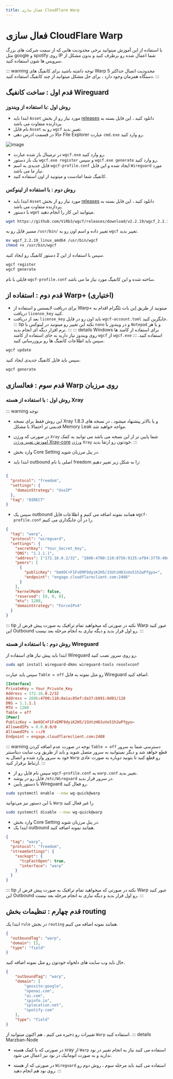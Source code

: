 ```yaml
---
title: فعال سازی CloudFlare Warp
---
```


# فعال سازی CloudFlare Warp

با استفاده از این آموزش میتوانید برخی محدودیت هایی که از سمت شرکت های بزرگ مثل google و spotify روی IP شما اعمال شده رو برطرف کنید و بدون مشکل از سرویس ها شون استفاده کنید.

::: warning
توجه داشته باشید برای کانفیگ های Warp محدودیت اتصال حداکثر 5 دستگاه همزمان وجود دارد ، برای حل مشکل میتوانید از چند کانفیگ استفاده کنید.
:::

## قدم اول : ساخت کانفیگ Wireguard

### روش اول :با استفاده از ویندوز

- ابتدا باید `Asset` مورد نیاز رو از بخش [releases](https://github.com/ViRb3/wgcf/releases) دانلود کنید ، این فایل بسته به پردازنده متفاوت می باشد.
- نام فایل `Asset` رو به `wgcf` تغییر بدید.
- حالا در قسمت ادرس دهی File Explorer عبارت `cmd.exe` رو وارد کنید.

![image](https://github.com/Gozargah/gozargah.github.io/assets/50927468/fb9f3eae-8390-45a5-a7b3-c50db4aa82a1)

- در ترمینال باز شده عبارت `wgcf.exe` رو وارد کنید.
- یک بار دستور `wgcf.exe register` و سپس `wgcf.exe generate` رو وارد کنید.
- فایل جدیدی به اسم `wgcf-profile.conf` ایجاد شده و این فایل `Wireguard` مورد نیاز ما می باشد.
- کانفیگ شما امادست و میتونید از اون استفاده کنید.

### روش دوم : با استفاده از لینوکس

- ابتدا باید `Asset` مورد نیاز رو از بخش [releases](https://github.com/ViRb3/wgcf/releases) دانلود کنید ، این فایل بسته به پردازنده متفاوت می باشد.
- با دستور `wget` میتوانید این کار را انجام دهید.
```bash
wget https://github.com/ViRb3/wgcf/releases/download/v2.2.19/wgcf_2.2.19_linux_amd64
```
مسیر فایل رو به `/usr/bin/` تغییر داده و اسم اون رو به `wgcf` تغییر بدید.
```bash
mv wgcf_2.2.19_linux_amd64 /usr/bin/wgcf
chmod +x /usr/bin/wgcf
```
سپس با استفاده از این 2 دستور کانفیگ رو ایجاد کنید.
```bash
wgcf register
wgcf generate
```
فایلی با نام `wgcf-profile.conf` ساخته شده و این کانفیگ مورد نیاز ما می باشد.

## قدم دوم : استفاده از Warp+ (اختیاری)

- برای دریافت لایسنس و استفاده از Warp+ میتونید از طریق [این](https://t.me/generatewarpplusbot) بات تلگرام اقدام به دریافت `license_key` کنید.
- بعد از دریافت `license_key` باید اون رو در فایل `wgcf-account.toml` جایگزین کنید.
::: tip نکته
 این تغییر رو میتونید در لینوکس با `nano` و در ویندوز با `Notepad` و یا هر نرم افزار دیگه ای انجام بدید.
:::
::: details Windows
برای استفاده از کامند ها روی ویندوز نیاز دارید به جای استفاده از کامند `wgcf` از `wgcf.exe` استفاده کنید.
:::
سپس باید اطلاعات کانفیگ ها رو بروزرسانی کنید.
```bash
wgcf update
```
سپس باید فایل کانفیگ جدیدی ایجاد کنید.
```bash
wgcf generate
```

## قدم سوم : فعالسازی Warp روی مرزبان

### روش اول : با استفاده از هسته Xray

::: warning توجه
- این روش فقط برای نسخه Xray 1.8.3 و یا بالاتر پیشنهاد میشود ، در نسخه های قدیمی تر احتمالا با مشکل Memory Leak مواجه خواهید شد.
- در صورتی که ورژن `Xray` شما پایین تر از این نسخه می باشد می توانید به کمک [ اموزش تغییر ورژن Xray-core](/examples/change-xray-version) ورژن `Xray` خودتون رو ارتقا بدید.
:::

- وارد بخش Core Setting در پنل مرزبان شوید.

- ابتدا باید outbound اصلی با نام freedom را به شکل زیر تغییر دهیم:

```json

{
  "protocol": "freedom",
  "settings": {
    "domainStrategy": "UseIP"
  },
  "tag": "DIRECT"
}

```

- سپس یک outbound همانند نمونه اضافه می کنیم و اطلاعات فایل `wgcf-profile.conf` را در آن جایگذاری می کنیم.

```json
{
  "tag": "warp",
  "protocol": "wireguard",
  "settings": {
    "secretKey": "Your_Secret_Key",
    "DNS": "1.1.1.1",
    "address": ["172.16.0.2/32", "2606:4700:110:8756:9135:af04:3778:40d9/128"],
    "peers": [
      {
        "publicKey": "bmXOC+F1FxEMF9dyiK2H5/1SUtzH0JuVo51h2wPfgyo=",
        "endpoint": "engage.cloudflareclient.com:2408"
      }
    ],
    "kernelMode": false,
    "reserved": [0, 0, 0],
    "mtu": 1280,
    "domainStrategy": "ForceIPv4"
  }
}
```

::: tip نکته
در صورتی که میخواهید تمام ترافیک به صورت پیش فرض از Warp عبور کنید این Outbound رو اول قرار بدید و دیگه نیازی به انجام مرحله بعد نیست.
:::

### روش دوم : با استفاده از هسته Wireguard

ابتدا باید پیش نیاز های استفاده از Wireguard رو روی سرور نصب کنید.

```bash
sudo apt install wireguard-dkms wireguard-tools resolvconf
```

سپس باید عبارت `Table = off` رو مثل نمونه به فایل Wireguard اضافه کنید.

```conf
[Interface]
PrivateKey = Your_Private_Key
Address = 172.16.0.2/32
Address = 2606:4700:110:8a1a:85ef:da37:b891:8d01/128
DNS = 1.1.1.1
MTU = 1280
Table = off
[Peer]
PublicKey = bmXOC+F1FxEMF9dyiK2H5/1SUtzH0JuVo51h2wPfgyo=
AllowedIPs = 0.0.0.0/0
AllowedIPs = ::/0
Endpoint = engage.cloudflareclient.com:2408
```

::: warning توجه
در صورت عدم اضافه کردن `Table = off` دسترسی شما به سرور قطع خواهد شد و دیگر نمیتوانید به سرور متصل شوید و باید از طریق وب سایت دیتاسنتر خود به سرور وارد شده و اتصال به `Warp` رو قطع کنید تا بتونید دوباره به صورت عادی ارتباط برقرار کنید.
:::

- سپس نام فایل رو از `wgcf-profile.conf` به `warp.conf` تغییر بدید.
- فایل رو در پوشه `/etc/Wireguard` در سرور قرار بدید.
- با دستور پایین Wireguard رو فعال کنید.

```bash
sudo systemctl enable --now wg-quick@warp
```

با این دستور نیز می‌توانید `Warp` را غیر فعال کنید

```bash
sudo systemctl disable --now wg-quick@warp
```

- وارد بخش Core Setting در پنل مرزبان شوید.
- ابتدا یک outbound همانند نمونه اضافه کنید.

```json
{
  "tag": "warp",
  "protocol": "freedom",
  "streamSettings": {
    "sockopt": {
      "tcpFastOpen": true,
      "interface": "warp"
    }
  }
}
```

::: tip نکته
در صورتی که میخواهید تمام ترافیک به صورت پیش فرض از Warp عبور کنید این Outbound رو اول قرار بدید و دیگه نیازی به انجام مرحله بعد نیست.
:::

## قدم چهارم : تنظیمات بخش routing

ابتدا یک `rule` در بخش `routing` همانند نمونه اضافه می کنیم.

```json
{
  "outboundTag": "warp",
  "domain": [],
  "type": "field"
}
```

حال باید وب سایت های دلخواه خودتون رو مثل نمونه اضافه کنید.

```json
{
    "outboundTag": "warp",
    "domain": [
        "geosite:google",
        "openai.com",
        "ai.com",
        "ipinfo.io",
        "iplocation.net",
        "spotify.com"
    ],
    "type": "field"
}
```

تغییرات رو ذخیره می کنیم ، هم اکنون میتوانید از `Warp` استفاده کنید.
::: details Marzban-Node

- در صورتی که با کمک هسته xray از `Warp` استفاده می کنید نیاز به انجام تغییر در نود ندارید و به صورت اتوماتیک در نود نیز اعمال می شود.

- در صورتی که از هسته `Wireguard` استفاده می کنید باید مرحله سوم ، روش دوم رو روی نود هم انجام دهید.
  :::
